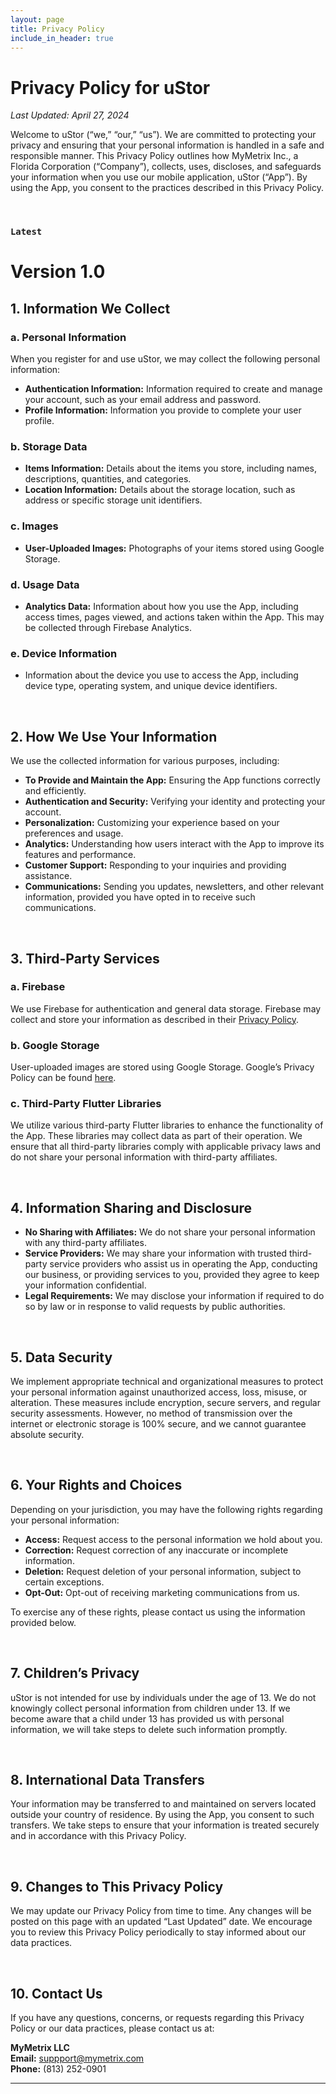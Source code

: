 ```yaml
---
layout: page
title: Privacy Policy
include_in_header: true
---
```


# Privacy Policy for uStor

_Last Updated: April 27, 2024_

Welcome to uStor (“we,” “our,” “us”). We are committed to protecting your privacy and ensuring that your personal information is handled in a safe and responsible manner. This Privacy Policy outlines how MyMetrix Inc., a Florida Corporation (“Company”), collects, uses, discloses, and safeguards your information when you use our mobile application, uStor (“App”). By using the App, you consent to the practices described in this Privacy Policy.

<br>

### `Latest`
# **Version 1.0**

## 1. **Information We Collect**

### **a. Personal Information**
When you register for and use uStor, we may collect the following personal information:
- **Authentication Information:** Information required to create and manage your account, such as your email address and password.
- **Profile Information:** Information you provide to complete your user profile.

### **b. Storage Data**
- **Items Information:** Details about the items you store, including names, descriptions, quantities, and categories.
- **Location Information:** Details about the storage location, such as address or specific storage unit identifiers.

### **c. Images**
- **User-Uploaded Images:** Photographs of your items stored using Google Storage.

### **d. Usage Data**
- **Analytics Data:** Information about how you use the App, including access times, pages viewed, and actions taken within the App. This may be collected through Firebase Analytics.

### **e. Device Information**
- Information about the device you use to access the App, including device type, operating system, and unique device identifiers.

<br>

## 2. **How We Use Your Information**

We use the collected information for various purposes, including:

- **To Provide and Maintain the App:** Ensuring the App functions correctly and efficiently.
- **Authentication and Security:** Verifying your identity and protecting your account.
- **Personalization:** Customizing your experience based on your preferences and usage.
- **Analytics:** Understanding how users interact with the App to improve its features and performance.
- **Customer Support:** Responding to your inquiries and providing assistance.
- **Communications:** Sending you updates, newsletters, and other relevant information, provided you have opted in to receive such communications.

<br>

## 3. **Third-Party Services**

### **a. Firebase**
We use Firebase for authentication and general data storage. Firebase may collect and store your information as described in their [Privacy Policy](https://firebase.google.com/support/privacy).

### **b. Google Storage**
User-uploaded images are stored using Google Storage. Google’s Privacy Policy can be found [here](https://policies.google.com/privacy).

### **c. Third-Party Flutter Libraries**
We utilize various third-party Flutter libraries to enhance the functionality of the App. These libraries may collect data as part of their operation. We ensure that all third-party libraries comply with applicable privacy laws and do not share your personal information with third-party affiliates.

<br>

## 4. **Information Sharing and Disclosure**

- **No Sharing with Affiliates:** We do not share your personal information with any third-party affiliates.
- **Service Providers:** We may share your information with trusted third-party service providers who assist us in operating the App, conducting our business, or providing services to you, provided they agree to keep your information confidential.
- **Legal Requirements:** We may disclose your information if required to do so by law or in response to valid requests by public authorities.

<br>

## 5. **Data Security**

We implement appropriate technical and organizational measures to protect your personal information against unauthorized access, loss, misuse, or alteration. These measures include encryption, secure servers, and regular security assessments. However, no method of transmission over the internet or electronic storage is 100% secure, and we cannot guarantee absolute security.

<br>

## 6. **Your Rights and Choices**

Depending on your jurisdiction, you may have the following rights regarding your personal information:

- **Access:** Request access to the personal information we hold about you.
- **Correction:** Request correction of any inaccurate or incomplete information.
- **Deletion:** Request deletion of your personal information, subject to certain exceptions.
- **Opt-Out:** Opt-out of receiving marketing communications from us.

To exercise any of these rights, please contact us using the information provided below.

<br>

## 7. **Children’s Privacy**

uStor is not intended for use by individuals under the age of 13. We do not knowingly collect personal information from children under 13. If we become aware that a child under 13 has provided us with personal information, we will take steps to delete such information promptly.

<br>

## 8. **International Data Transfers**

Your information may be transferred to and maintained on servers located outside your country of residence. By using the App, you consent to such transfers. We take steps to ensure that your information is treated securely and in accordance with this Privacy Policy.

<br>

## 9. **Changes to This Privacy Policy**

We may update our Privacy Policy from time to time. Any changes will be posted on this page with an updated “Last Updated” date. We encourage you to review this Privacy Policy periodically to stay informed about our data practices.

<br>

## 10. **Contact Us**

If you have any questions, concerns, or requests regarding this Privacy Policy or our data practices, please contact us at:

**MyMetrix LLC**  
**Email:** suppport@mymetrix.com  
**Phone:** (813) 252-0901

________

<br>
